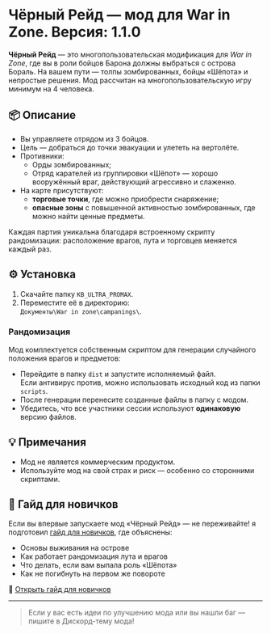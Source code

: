 # Чёрный Рейд — мод для War in Zone. Версия: 1.1.0

**Чёрный Рейд** — это многопользовательская модификация для *War in Zone*, где вы в роли бойцов Барона должны выбраться с острова Бораль. На вашем пути — толпы зомбированных, бойцы «Шёпота» и непростые решения. Мод рассчитан на многопользовательскую игру минимум на 4 человека.

## 📦 Описание

- Вы управляете отрядом из 3 бойцов.
- Цель — добраться до точки эвакуации и улететь на вертолёте.
- Противники:
  - Орды зомбированных;
  - Отряд карателей из группировки «Шёпот» — хорошо вооружённый враг, действующий агрессивно и слаженно.
- На карте присутствуют:
  - **торговые точки**, где можно приобрести снаряжение;
  - **опасные зоны** с повышенной активностью зомбированных, где можно найти ценные предметы.

Каждая партия уникальна благодаря встроенному скрипту рандомизации: расположение врагов, лута и торговцев меняется каждый раз.


## ⚙️ Установка

1. Скачайте папку `KB_ULTRA_PROMAX`.
2. Переместите её в директорию:  
   `Документы\War in zone\campanings\`.

### Рандомизация

Мод комплектуется собственным скриптом для генерации случайного положения врагов и предметов:

- Перейдите в папку `dist` и запустите исполняемый файл.  
  Если антивирус против, можно использовать исходный код из папки `scripts`.
- После генерации перенесите созданные файлы в папку с модом.
- Убедитесь, что все участники сессии используют **одинаковую** версию файлов.

## 💡 Примечания

- Мод не является коммерческим продуктом.
- Используйте мод на свой страх и риск — особенно со сторонними скриптами.

## 🧭 Гайд для новичков

Если вы впервые запускаете мод «Чёрный Рейд» — не переживайте! я подготовил [гайд для новичков](NEWBIE_GUIDE.md), где объяснены:

- Основы выживания на острове
- Как работает рандомизация лута и врагов
- Что делать, если вам выпала роль «Шёпота»
- Как не погибнуть на первом же повороте

📄 [Открыть гайд для новичков](NEWBIE_GUIDE.md)

---

> Если у вас есть идеи по улучшению мода или вы нашли баг — пишите в Дискорд-тему мода!
